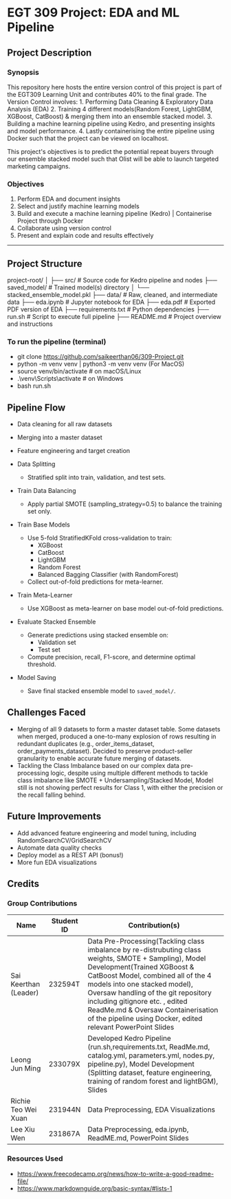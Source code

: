 # EGT 309 Project: EDA and ML Pipeline

## Project Description

### Synopsis
This repository here hosts the entire version control of this project is part of the EGT309 Learning Unit and contributes 40% to the final grade. 
The Version Control involves: 
    1. Performing Data Cleaning & Exploratory Data Analysis (EDA) 
    2. Training 4 different models(Random Forest, LightGBM, XGBoost, CatBoost) & merging them into an ensemble stacked model. 
    3. Building a machine learning pipeline using Kedro, and presenting insights and model performance. 
    4. Lastly containerising the entire pipeline using Docker such that the project can be viewed on localhost.

This project's objectives is to predict the potential repeat buyers through our ensemble stacked model such that Olist will be able to launch targeted marketing campaigns. 

### Objectives
1. Perform EDA and document insights
2. Select and justify machine learning models
3. Build and execute a machine learning pipeline (Kedro) | Containerise Project through Docker
4. Collaborate using version control
5. Present and explain code and results effectively

---

## Project Structure

project-root/
│
├── src/ # Source code for Kedro pipeline and nodes
├── saved_model/ # Trained model(s) directory
│ └── stacked_ensemble_model.pkl
├── data/ # Raw, cleaned, and intermediate data
├── eda.ipynb # Jupyter notebook for EDA
├── eda.pdf # Exported PDF version of EDA
├── requirements.txt # Python dependencies
├── run.sh # Script to execute full pipeline
├── README.md # Project overview and instructions

### To run the pipeline (terminal)

- git clone https://github.com/saikeerthan06/309-Project.git
- python -m venv venv | python3 -m venv venv (For MacOS)
- source venv/bin/activate   # on macOS/Linux
- .\venv\Scripts\activate    # on Windows
- bash run.sh

## Pipeline Flow

- Data cleaning for all raw datasets

- Merging into a master dataset

- Feature engineering and target creation

- Data Splitting
    - Stratified split into train, validation, and test sets.
- Train Data Balancing
    - Apply partial SMOTE (sampling_strategy=0.5) to balance the training set only.
- Train Base Models
    - Use 5-fold StratifiedKFold cross-validation to train:
        - XGBoost
        - CatBoost
        - LightGBM
        - Random Forest
        - Balanced Bagging Classifier (with RandomForest)
    - Collect out-of-fold predictions for meta-learner.
- Train Meta-Learner
    - Use XGBoost as meta-learner on base model out-of-fold predictions.
- Evaluate Stacked Ensemble
    - Generate predictions using stacked ensemble on:
        - Validation set
        - Test set
    - Compute precision, recall, F1-score, and determine optimal threshold.
- Model Saving
    - Save final stacked ensemble model to `saved_model/`.

## Challenges Faced

- Merging of all 9 datasets to form a master dataset table. Some datasets when merged, produced a one-to-many explosion of rows resulting in redundant duplicates (e.g., order_items_dataset, order_payments_dataset). Decided to preserve product-seller granularity to enable accurate future merging of datasets.
- Tackling the Class Imbalance based on our complex data pre-processing logic, despite using multiple different methods to tackle class imbalance like SMOTE + Undersampling/Stacked Model, Model still is not showing perfect results for Class 1, with either the precision or the recall falling behind. 


## Future Improvements

- Add advanced feature engineering and model tuning, including RandomSearchCV/GridSearchCV
- Automate data quality checks
- Deploy model as a REST API (bonus!)
- More fun EDA visualizations

## Credits
### Group Contributions
| Name                   | Student ID         | Contribution(s)                                             |
| ---------------------- | ------------------ |------------------------------------------------------------ |
| Sai Keerthan (Leader)  | 232594T            | Data Pre-Processing(Tackling class imbalance by re-distrubuting class weights, SMOTE + Sampling), Model Development(Trained XGBoost & CatBoost Model, combined all of the 4 models into one stacked model), Oversaw handling of the git repository including gitignore etc. , edited ReadMe.md & Oversaw Containerisation of the pipeline using Docker, edited relevant PowerPoint Slides|
| Leong Jun Ming         | 233079X            | Developed Kedro Pipeline (run.sh,requirements.txt, ReadMe.md, catalog.yml, parameters.yml, nodes.py, pipeline.py), Model Development (Splitting dataset, feature engineering, training of random forest and lightBGM), Slides|               
| Richie Teo Wei Xuan    | 231944N            | Data Preprocessing, EDA Visualizations                      |
| Lee Xiu Wen            | 231867A            | Data Preprocessing, eda.ipynb, ReadME.md, PowerPoint Slides |

### Resources Used
- https://www.freecodecamp.org/news/how-to-write-a-good-readme-file/
- https://www.markdownguide.org/basic-syntax/#lists-1
